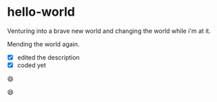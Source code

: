 # hello-world
Venturing into a brave new world and changing the world while i'm at it.

Mending the world again.

- [x] edited the description
- [x] coded yet

:smile:

:smile:
